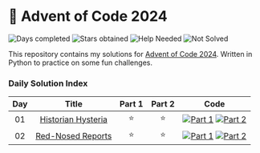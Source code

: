 # 🎄 Advent of Code 2024

![Days completed](https://img.shields.io/badge/Days%20Completed-2-green)
![Stars obtained](https://img.shields.io/badge/Stars%20Obtained%20⭐-4-yellow)
![Help Needed](https://img.shields.io/badge/Help%20Needed%20➕-0-purple)
![Not Solved](https://img.shields.io/badge/Not%20Solved%20❌-0-red)

This repository contains my solutions for [Advent of Code 2024](https://adventofcode.com/2024/about).
Written in Python to practice on some fun challenges.

### Daily Solution Index

| Day |            Title            | Part 1 | Part 2 |                             Code                              |
|:---:|:---------------------------:|:------:|:------:|:-------------------------------------------------------------:|
| 01  | [Historian Hysteria][day01] |   ⭐    |   ⭐    | [![Part 1][part1]](aoc-1-1.py) [![Part 2][part2]](aoc-1-1.py) |
| 02  | [Red-Nosed Reports][day02]  |   ⭐    |   ⭐    | [![Part 1][part1]](aoc-2-1.py) [![Part 2][part2]](aoc-2-1.py) |

[day01]: https://adventofcode.com/2024/day/1

[day02]: https://adventofcode.com/2024/day/2

[part1]: https://img.shields.io/badge/Part_1-2d618c?style=for-the-badge&logo=Python&logoColor=ffd343

[part2]: https://img.shields.io/badge/Part_2-2d618c?style=for-the-badge&logo=Python&logoColor=ffd343